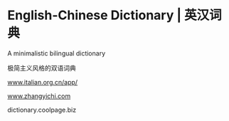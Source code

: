 # English-Chinese Dictionary | 英汉词典

A minimalistic bilingual dictionary

极简主义风格的双语词典

www.italian.org.cn/app/

www.zhangyichi.com

dictionary.coolpage.biz
